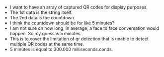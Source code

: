 * I want to have an array of captured QR codes for display purposes.
* The 1st data is the string itself.
* The 2nd data is the countdown.
* I think the countdown should be for like 5 minutes?
* I am not sure on how long, in average, a face to face conversation would happen. So my guess is 5 minutes.
* This is to cover the limitation of qr detection that is unable to detect multiple QR codes at the same time.
* 5 minutes is equal to 300.000 milliseconds.conds.